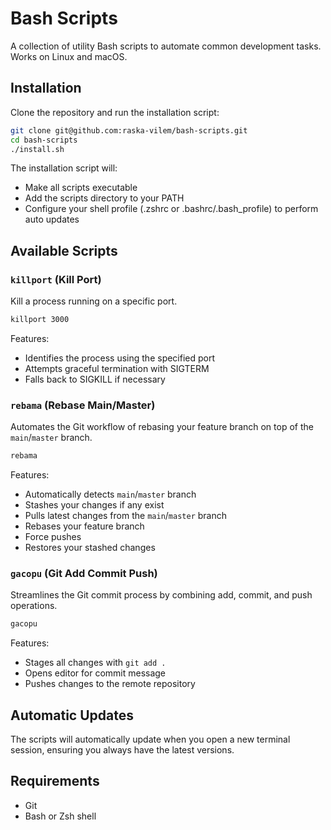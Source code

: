 # Bash Scripts

A collection of utility Bash scripts to automate common development tasks. Works on Linux and macOS.

## Installation

Clone the repository and run the installation script:

```bash
git clone git@github.com:raska-vilem/bash-scripts.git
cd bash-scripts
./install.sh
```

The installation script will:
- Make all scripts executable
- Add the scripts directory to your PATH
- Configure your shell profile (.zshrc or .bashrc/.bash_profile) to perform auto updates

## Available Scripts

### `killport` (Kill Port)

Kill a process running on a specific port.

```bash
killport 3000
```

Features:
- Identifies the process using the specified port
- Attempts graceful termination with SIGTERM
- Falls back to SIGKILL if necessary

### `rebama` (Rebase Main/Master)

Automates the Git workflow of rebasing your feature branch on top of the `main`/`master` branch.

```bash
rebama
```

Features:
- Automatically detects `main`/`master` branch
- Stashes your changes if any exist
- Pulls latest changes from the `main`/`master` branch
- Rebases your feature branch
- Force pushes
- Restores your stashed changes

### `gacopu` (Git Add Commit Push)

Streamlines the Git commit process by combining add, commit, and push operations.

```bash
gacopu
```

Features:
- Stages all changes with `git add .`
- Opens editor for commit message
- Pushes changes to the remote repository

## Automatic Updates

The scripts will automatically update when you open a new terminal session, ensuring you always have the latest versions.

## Requirements

- Git
- Bash or Zsh shell
